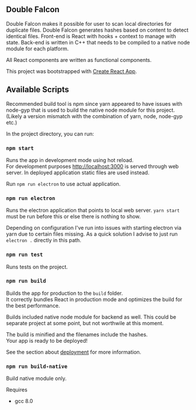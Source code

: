 ## Double Falcon

Double Falcon makes it possible for user to scan local directories for duplicate files. Double Falcon generates hashes based on content to detect identical files. Front-end is React with hooks + context to manage with state. Back-end is written in C++ that needs to be compiled to a native node module for each platform.

All React components are written as functional components.

This project was bootstrapped with [Create React App](https://github.com/facebook/create-react-app).

## Available Scripts

Recommended build tool is npm since yarn appeared to have issues with node-gyp that is used to build the native node module for this project. (Likely a version mismatch with the combination of yarn, node, node-gyp etc.)

In the project directory, you can run:

### `npm start`

Runs the app in development mode using hot reload.<br>
For development purposes [http://localhost:3000](http://localhost:3000) is served through web server. In deployed application static files are used instead.

Run `npm run electron` to use actual application.

### `npm run electron`

Runs the electron application that points to local web server. `yarn start` must be run before this or else there is nothing to show.

Depending on configuration I've run into issues with starting electron via yarn due to certain files missing. As a quick solution I advise to just run `electron .` directly in this path.

### `npm run test`

Runs tests on the project.

### `npm run build`

Builds the app for production to the `build` folder.<br>
It correctly bundles React in production mode and optimizes the build for the best performance.

Builds included native node module for backend as well. This could be separate project at some point, but not worthwile at this moment.

The build is minified and the filenames include the hashes.<br>
Your app is ready to be deployed!

See the section about [deployment](https://facebook.github.io/create-react-app/docs/deployment) for more information.

### `npm run build-native`

Build native module only.

Requires

- gcc 8.0

